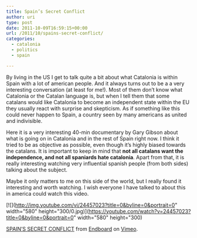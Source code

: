 ```yaml
---
title: Spain’s Secret Conflict
author: uri
type: post
date: 2011-10-09T16:59:15+00:00
url: /2011/10/spains-secret-conflict/
categories:
  - catalonia
  - politics
  - spain

---
```

By living in the US I get to talk quite a bit about what Catalonia is within Spain with a lot of american people. And it always turns out to be a a very interesting conversation (at least for me!). Most of them don&#8217;t know what Catalonia or the Catalan language is, but when I tell them that some catalans would like Catalonia to become an independent state within the EU they usually react with surprise and skepticism. As if something like this could never happen to Spain, a country seen by many americans as united and indivisible.

Here it is a very interesting 40-min documentary by Gary Gibson about what is going on in Catalonia and in the rest of Spain right now. I think it tried to be as objective as possible, even though it&#8217;s highly biased towards the catalans. It is important to keep in mind that **not all catalans want the independence, and not all spaniards hate catalonia**. Apart from that, it is really interesting watching very influential spanish people (from both sides) talking about the subject.

Maybe it only matters to me on this side of the world, but I really found it interesting and worth watching. I wish everyone I have talked to about this in america could watch this video.

[![](http://img.youtube.com/vi/24457023?title=0&byline=0&portrait=0" width="580" height="300/0.jpg)](https://youtube.com/watch?v=24457023?title=0&byline=0&portrait=0" width="580" height="300)  

[SPAIN&#8217;S SECRET CONFLICT][1] from [Endboard][2] on [Vimeo][3].

 [1]: http://vimeo.com/24457023
 [2]: http://vimeo.com/user6895492
 [3]: http://vimeo.com
